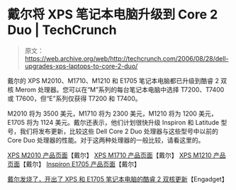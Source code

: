 # 戴尔将 XPS 笔记本电脑升级到 Core 2 Duo | TechCrunch

> 原文：<https://web.archive.org/web/http://techcrunch.com/2006/08/28/dell-upgrades-xps-laptops-to-core-2-duo/>

戴尔的 XPS M2010、M1710、M1210 和 E1705 笔记本电脑都已升级到酷睿 2 双核 Merom 处理器。您可以在“M”系列的每台笔记本电脑中选择 T7200、T7400 或 T7600，但“E”系列仅获得 T7200 和 T7400。

M2010 将为 3500 美元，M1710 将为 2300 美元，M1210 将为 1200 美元，E1705 将为 1124 美元。戴尔还表示，他们计划很快升级 Inspiron 和 Latitude 型号，我们将发布更新，比较这些 Dell Core 2 Duo 处理器与这些型号中以前的 Core Duo 处理器的性能。对于这两种处理器的一般比较，请看这里的。

[XPS M2010 产品页面](https://web.archive.org/web/20150803020836/http://www.dell.com/content/products/productdetails.aspx/xpsnb_m2010?c=us&cs=19&l=en&s=dhs)【戴尔】
[XPS M1710 产品页面](https://web.archive.org/web/20150803020836/http://www.dell.com/content/products/productdetails.aspx/xpsnb_m1710?c=us&cs=19&l=en&s=dhs)【戴尔】
[XPS M1210 产品页面](https://web.archive.org/web/20150803020836/http://www.dell.com/content/products/productdetails.aspx/xpsnb_m1210?c=us&cs=19&l=en&s=dhs)【戴尔】
[Inspiron E1705 产品页面](https://web.archive.org/web/20150803020836/http://www.dell.com/content/products/productdetails.aspx/entnb_e1705?c=us&cs=19&l=en&s=dhs)【戴尔】

[戴尔发烧了，开出了 XPS 和 E1705 笔记本电脑的酷睿 2 双核更新](https://web.archive.org/web/20150803020836/http://www.engadget.com/2006/08/28/dell-has-a-fever-prescribes-core-2-duo-updates-to-xps-and-e1705/)【Engadget】